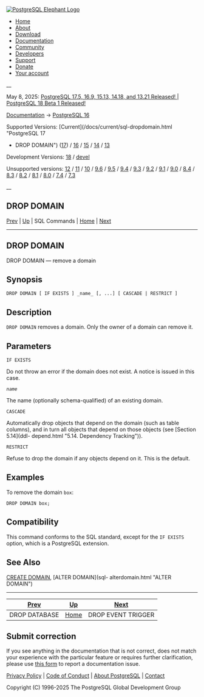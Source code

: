 [ ![PostgreSQL Elephant Logo](/media/img/about/press/elephant.png) ](/)

  * [Home](/ "Home")
  * [About](/about/ "About")
  * [Download](/download/ "Download")
  * [Documentation](/docs/ "Documentation")
  * [Community](/community/ "Community")
  * [Developers](/developer/ "Developers")
  * [Support](/support/ "Support")
  * [Donate](/about/donate/ "Donate")
  * [Your account](/account/ "Your account")

__

May 8, 2025: [ PostgreSQL 17.5, 16.9, 15.13, 14.18, and 13.21 Released! ](/about/news/postgresql-175-169-1513-1418-and-1321-released-3072/) | [ PostgreSQL 18 Beta 1 Released! ](/about/news/postgresql-18-beta-1-released-3070/)

[Documentation](/docs/ "Documentation") -> [PostgreSQL
16](/docs/16/index.html)

Supported Versions: [Current](/docs/current/sql-dropdomain.html "PostgreSQL 17
- DROP DOMAIN") ([17](/docs/17/sql-dropdomain.html "PostgreSQL 17 - DROP
DOMAIN")) / [16](/docs/16/sql-dropdomain.html "PostgreSQL 16 - DROP DOMAIN") /
[15](/docs/15/sql-dropdomain.html "PostgreSQL 15 - DROP DOMAIN") /
[14](/docs/14/sql-dropdomain.html "PostgreSQL 14 - DROP DOMAIN") /
[13](/docs/13/sql-dropdomain.html "PostgreSQL 13 - DROP DOMAIN")

Development Versions: [18](/docs/18/sql-dropdomain.html "PostgreSQL 18 - DROP
DOMAIN") / [devel](/docs/devel/sql-dropdomain.html "PostgreSQL devel - DROP
DOMAIN")

Unsupported versions: [12](/docs/12/sql-dropdomain.html "PostgreSQL 12 - DROP
DOMAIN") / [11](/docs/11/sql-dropdomain.html "PostgreSQL 11 - DROP DOMAIN") /
[10](/docs/10/sql-dropdomain.html "PostgreSQL 10 - DROP DOMAIN") /
[9.6](/docs/9.6/sql-dropdomain.html "PostgreSQL 9.6 - DROP DOMAIN") /
[9.5](/docs/9.5/sql-dropdomain.html "PostgreSQL 9.5 - DROP DOMAIN") /
[9.4](/docs/9.4/sql-dropdomain.html "PostgreSQL 9.4 - DROP DOMAIN") /
[9.3](/docs/9.3/sql-dropdomain.html "PostgreSQL 9.3 - DROP DOMAIN") /
[9.2](/docs/9.2/sql-dropdomain.html "PostgreSQL 9.2 - DROP DOMAIN") /
[9.1](/docs/9.1/sql-dropdomain.html "PostgreSQL 9.1 - DROP DOMAIN") /
[9.0](/docs/9.0/sql-dropdomain.html "PostgreSQL 9.0 - DROP DOMAIN") /
[8.4](/docs/8.4/sql-dropdomain.html "PostgreSQL 8.4 - DROP DOMAIN") /
[8.3](/docs/8.3/sql-dropdomain.html "PostgreSQL 8.3 - DROP DOMAIN") /
[8.2](/docs/8.2/sql-dropdomain.html "PostgreSQL 8.2 - DROP DOMAIN") /
[8.1](/docs/8.1/sql-dropdomain.html "PostgreSQL 8.1 - DROP DOMAIN") /
[8.0](/docs/8.0/sql-dropdomain.html "PostgreSQL 8.0 - DROP DOMAIN") /
[7.4](/docs/7.4/sql-dropdomain.html "PostgreSQL 7.4 - DROP DOMAIN") /
[7.3](/docs/7.3/sql-dropdomain.html "PostgreSQL 7.3 - DROP DOMAIN")

__

DROP DOMAIN  
---  
[Prev](sql-dropdatabase.html "DROP DATABASE")  | [Up](sql-commands.html "SQL Commands") | SQL Commands | [Home](index.html "PostgreSQL 16.9 Documentation") |  [Next](sql-dropeventtrigger.html "DROP EVENT TRIGGER")  
  
* * *

## DROP DOMAIN

DROP DOMAIN — remove a domain

## Synopsis

    
    
    DROP DOMAIN [ IF EXISTS ] _name_ [, ...] [ CASCADE | RESTRICT ]
    

## Description

`DROP DOMAIN` removes a domain. Only the owner of a domain can remove it.

## Parameters

`IF EXISTS`

    

Do not throw an error if the domain does not exist. A notice is issued in this
case.

_`name`_

    

The name (optionally schema-qualified) of an existing domain.

`CASCADE`

    

Automatically drop objects that depend on the domain (such as table columns),
and in turn all objects that depend on those objects (see [Section 5.14](ddl-
depend.html "5.14. Dependency Tracking")).

`RESTRICT`

    

Refuse to drop the domain if any objects depend on it. This is the default.

## Examples

To remove the domain `box`:

    
    
    DROP DOMAIN box;
    

## Compatibility

This command conforms to the SQL standard, except for the `IF EXISTS` option,
which is a PostgreSQL extension.

## See Also

[CREATE DOMAIN](sql-createdomain.html "CREATE DOMAIN"), [ALTER DOMAIN](sql-
alterdomain.html "ALTER DOMAIN")

* * *

[Prev](sql-dropdatabase.html "DROP DATABASE")  | [Up](sql-commands.html "SQL Commands") |  [Next](sql-dropeventtrigger.html "DROP EVENT TRIGGER")  
---|---|---  
DROP DATABASE  | [Home](index.html "PostgreSQL 16.9 Documentation") |  DROP EVENT TRIGGER  
  
## Submit correction

If you see anything in the documentation that is not correct, does not match
your experience with the particular feature or requires further clarification,
please use [this form](/account/comments/new/16/sql-dropdomain.html/) to
report a documentation issue.

[Privacy Policy](/about/privacypolicy) | [Code of Conduct](/about/policies/coc/) | [About PostgreSQL](/about/) | [Contact](/about/contact/)  

Copyright (C) 1996-2025 The PostgreSQL Global Development Group

